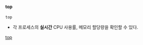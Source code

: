 

#### top  

```
top
```

* 각 프로세스의 **실시간** CPU 사용률, 메모리 할당량을 확인할 수 있다.  

[top](https://ironmask.net/355)  
